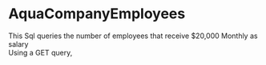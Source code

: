 # AquaCompanyEmployees
This Sql queries the number of employees that receive $20,000 Monthly as salary  
Using a GET query,  
